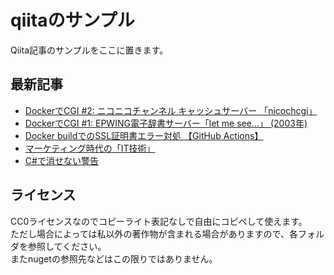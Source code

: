 # qiitaのサンプル
Qiita記事のサンプルをここに置きます。

## 最新記事
<!-- QIITA:START -->
- [DockerでCGI #2: ニコニコチャンネル キャッシュサーバー 「nicochcgi」](https://qiita.com/kurema/items/795f547a5c105b73b792)
- [DockerでCGI #1: EPWING電子辞書サーバー「let me see...」 (2003年)](https://qiita.com/kurema/items/88795f71448d39776e73)
- [Docker buildでのSSL証明書エラー対処 【GitHub Actions】](https://qiita.com/kurema/items/85edb082b38a3ca87f32)
- [マーケティング時代の「IT技術」](https://qiita.com/kurema/items/79925ce1e8963fad4e51)
- [C#で消せない警告](https://qiita.com/kurema/items/1a549b5b8188fe2953b9)
<!-- QIITA:END -->

## ライセンス
CC0ライセンスなのでコピーライト表記なしで自由にコピペして使えます。  
ただし場合によっては私以外の著作物が含まれる場合がありますので、各フォルダを参照してください。  
またnugetの参照先などはこの限りではありません。
